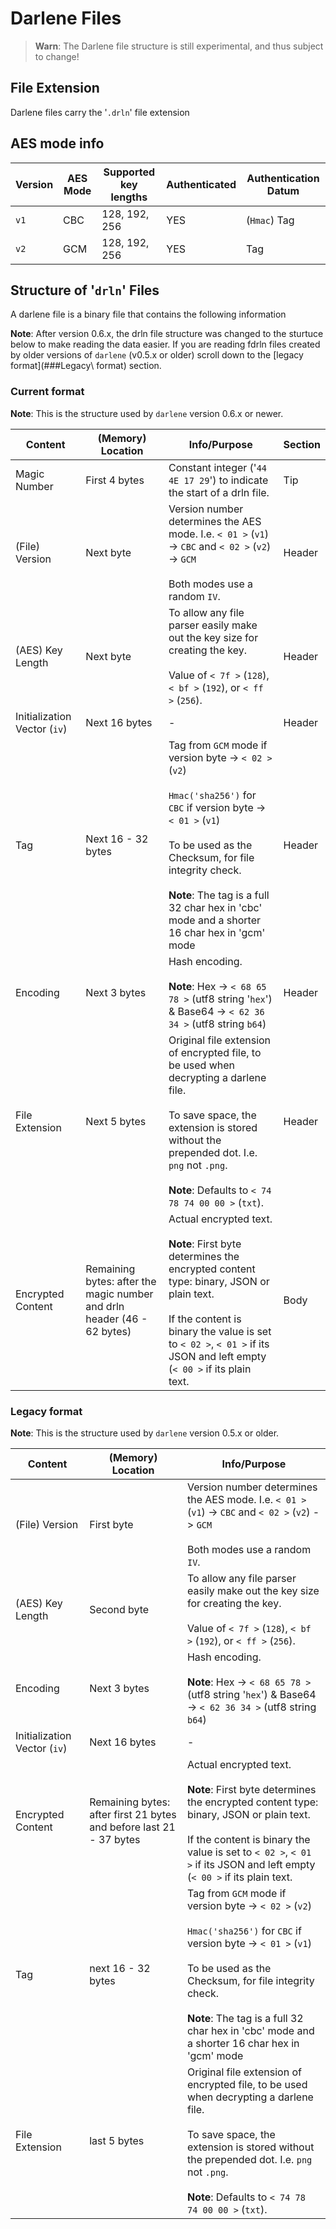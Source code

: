 # Darlene Files

> **Warn**: The Darlene file structure is still experimental, and thus subject to change!

## File Extension

Darlene files carry the '`.drln`' file extension

## AES mode info

| Version | AES Mode | Supported key lengths | Authenticated | Authentication Datum |
|---------|----------|-----------------------|---------------|--|
| `v1` | CBC | 128, 192, 256 | YES | (`Hmac`) Tag |
| `v2` | GCM | 128, 192, 256 | YES | Tag |

## Structure of '`drln`' Files

A darlene file is a binary file that contains the following information

**Note**: After version 0.6.x, the drln file structure was changed to the sturtuce below to make reading the data easier. If you are reading  fdrln files created by older versions of `darlene` (v0.5.x or older) scroll down to the [legacy format](###Legacy\ format) section.

### Current format

**Note**: This is the structure used by `darlene` version 0.6.x or newer.

| Content | (Memory) Location | Info/Purpose | Section |
|---------|-------------------|---------|----------|
| Magic Number | First 4 bytes | Constant integer ('`44 4E 17 29`') to indicate the start of a drln file. | Tip |
| (File) Version | Next byte | Version number determines the AES mode. I.e. `< 01 >` (`v1`) -> `CBC` and `< 02 >` (`v2`) -> `GCM`<br><br>Both modes use a random `IV`. | Header |
| (AES) Key Length | Next byte | To allow any file parser easily make out the key size for creating the key.<br><br>Value of `< 7f >` (`128`), `< bf >` (`192`), or `< ff >` (`256`). | Header |
| Initialization Vector (`iv`) | Next 16 bytes | - | Header |
| Tag | Next 16 - 32 bytes | Tag from `GCM` mode if version byte -> `< 02 >` (`v2`)<br><br>`Hmac('sha256')` for `CBC` if version byte -> `< 01 >` (`v1`)<br><br>To be used as the Checksum, for file integrity check.<br><br>**Note**: The tag is a full 32 char hex in 'cbc' mode and a shorter 16 char hex in 'gcm' mode | Header |
| Encoding | Next 3 bytes | Hash encoding.<br><br>**Note**: Hex -> `< 68 65 78 >` (utf8 string '`hex`') & Base64 -> `< 62 36 34 >` (utf8 string `b64`) | Header |
| File Extension | Next 5 bytes | Original file extension of encrypted file, to be used when decrypting a darlene file.<br><br>To save space, the extension is stored without the prepended dot. I.e. `png` not `.png`.<br><br>**Note**: Defaults to `< 74 78 74 00 00 >` (`txt`). | Header |
| Encrypted Content | Remaining bytes: after the magic number and drln header (46 - 62 bytes) | Actual encrypted text.<br><br>**Note**: First byte determines the encrypted content type: binary, JSON or plain text.<br><br>If the content is binary the value is set to `< 02 >`, `< 01 >` if its JSON and left empty (`< 00 >` if its plain text. | Body |

### Legacy format

**Note**: This is the structure used by `darlene` version 0.5.x or older.

| Content | (Memory) Location | Info/Purpose |
|---------|-------------------|---------|
| (File) Version | First byte | Version number determines the AES mode. I.e. `< 01 >` (`v1`) -> `CBC` and `< 02 >` (`v2`) -> `GCM`<br><br>Both modes use a random `IV`. |
| (AES) Key Length | Second byte | To allow any file parser easily make out the key size for creating the key.<br><br>Value of `< 7f >` (`128`), `< bf >` (`192`), or `< ff >` (`256`). |
| Encoding | Next 3 bytes | Hash encoding.<br><br>**Note**: Hex -> `< 68 65 78 >` (utf8 string '`hex`') & Base64 -> `< 62 36 34 >` (utf8 string `b64`) |
| Initialization Vector (`iv`) | Next 16 bytes | - |
| Encrypted Content | Remaining bytes: after first 21 bytes and before last 21 - 37 bytes | Actual encrypted text.<br><br>**Note**: First byte determines the encrypted content type: binary, JSON or plain text.<br><br>If the content is binary the value is set to `< 02 >`, `< 01 >` if its JSON and left empty (`< 00 >` if its plain text. |
| Tag | next 16 - 32 bytes | Tag from `GCM` mode if version byte -> `< 02 >` (`v2`)<br><br>`Hmac('sha256')` for `CBC` if version byte -> `< 01 >` (`v1`)<br><br>To be used as the Checksum, for file integrity check.<br><br>**Note**: The tag is a full 32 char hex in 'cbc' mode and a shorter 16 char hex in 'gcm' mode |
| File Extension | last 5 bytes | Original file extension of encrypted file, to be used when decrypting a darlene file.<br><br>To save space, the extension is stored without the prepended dot. I.e. `png` not `.png`.<br><br>**Note**: Defaults to `< 74 78 74 00 00 >` (`txt`). |